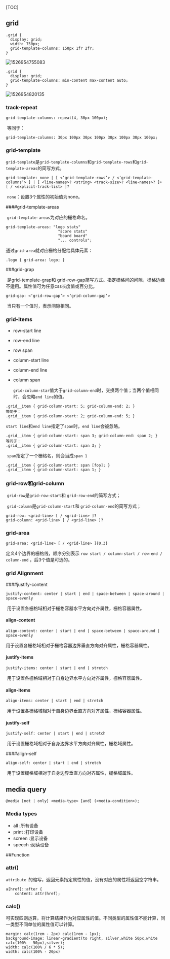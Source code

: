 [TOC]

## grid

```
.grid {
  display: grid;
  width: 750px;
  grid-template-columns: 150px 1fr 2fr;
}
```

![1526954755083](C:\Users\ADMINI~1\AppData\Local\Temp\1526954755083.png)



```
.grid {
  display: grid;
  grid-template-columns: min-content max-content auto;
}
```

![1526954820135](C:\Users\ADMINI~1\AppData\Local\Temp\1526954820135.png)

### track-repeat

```
grid-template-columns: repeat(4, 30px 100px);
```

​	等同于：

```
grid-template-columns: 30px 100px 30px 100px 30px 100px 30px 100px;
```



### grid-template

​	`grid-template`是`grid-template-columns`和`grid-template-rows`和`grid-template-areas`的简写方式。

```
grid-template: none | [ <‘grid-template-rows’> / <‘grid-template-columns’> ] | [ <line-names>? <string> <track-size>? <line-names>? ]+ [ / <explicit-track-list> ]?	
```

​	`none`：设置3个属性的初始值为none。

####grid-template-areas

​	`grid-template-areas`为对应的栅格命名。

```
grid-template-areas: "logo stats"
                       "score stats"
                       "board board"
                       "... controls";
```

通过`grid-area`就对应栅格分配给具体元素：

```
.logo { grid-area: logo; }
```



###grid-grap

​	是grid-template-grap和 grid-row-gap简写方式。指定栅格间的间隙，栅格边缘不适用。属性值可为任意css长度值或百分比。

```
grid-gap: <‘grid-row-gap’> <‘grid-column-gap’>
```

​	当只有一个值时，表示间隙相同。

### grid-items

- row-start line

- row-end line

- row span

- column-start line

- column-end line

- column span

  

  `grid-column-star`值大于`grid-column-end`时，交换两个值；当两个值相同时，会忽略`end line`的值。

```
.grid__item { grid-column-start: 5; grid-column-end: 2; }
等同于：
.grid__item { grid-column-start: 2; grid-column-end: 5; }
```



​	`start line`和`end line`指定了`span`时，`end line`会被忽略。

```
.grid__item { grid-column-start: span 3; grid-column-end: span 2; }
等同于：
.grid__item { grid-column-start: span 3; }
```



​	`span`指定了一个栅格名，则会当成`span 1`

```
.grid__item { grid-column-start: span [foo]; }
.grid__item { grid-column-start: span 1; }
```



### grid-row和grid-column

​	`grid-row`是`grid-row-start`和 `grid-row-end`的简写方式；

​	`grid-column`是`grid-column-start`和 `grid-column-end`的简写方式；

```
grid-row: <grid-line> [ / <grid-line> ]? 
grid-column: <grid-line> [ / <grid-line> ]?
```



### grid-area

```
grid-area: <grid-line> [ / <grid-line> ]{0,3}
```

​	定义4个边界的栅格线，顺序分别表示 `row start / column-start / row-end / column-end` ，后3个值是可选的。



### grid Alignment

####justify-content

```
justify-content: center | start | end | space-between | space-around | space-evenly
```

​	用于设置各栅格域相对于栅格容器水平方向对齐属性，栅格容器属性。



#### align-content

```
align-content: center | start | end | space-between | space-around | space-evenly
```

​	用于设置各栅格域相对于栅格容器边界垂直方向对齐属性，栅格容器属性。



#### justify-items

```
justify-items: center | start | end | stretch
```

​	用于设置各栅格域相对于自身边界水平方向对齐属性，栅格容器属性。



#### align-items

```
align-items: center | start | end | stretch
```

​	用于设置各栅格域相对于自身边界垂直方向对齐属性，栅格容器属性。



#### justify-self

```
justify-self: center | start | end | stretch
```

​	用于设置栅格域相对于自身边界水平方向对齐属性，栅格域属性。



####align-self

```
align-self: center | start | end | stretch
```

​	用于设置栅格域相对于自身边界垂直方向对齐属性，栅格域属性。



## media query 

```
@media [not | only] <media-type> [and] (<media-condition>);
```



### Media types

- all  :所有设备
- print  :打印设备
- screen  :显示设备
- speech  :阅读设备



##Function



### attr() 

​	`attribute `的缩写，返回元素指定属性的值，没有对应的属性将返回空字符串。

```
a[href]::after {
    content: attr(href);
```

### calc() 

​	可实现四则运算，将计算结果作为对应属性的值。不同类型的属性值不能计算，同一类型不同单位的属性值可以计算。

```
margin: calc(1rem - 2px) calc(1rem - 1px);
background-image: linear-gradient(to right, silver,white 50px,white calc(100% - 50px),silver);
width: calc(100% / 6 * 5);
width: calc(100% - 20px)
```